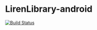 LirenLibrary-android
====================
[![Build Status](https://travis-ci.org/github/android.png)](https://travis-ci.org/lirenlibrary/lirenlibrary-android)
